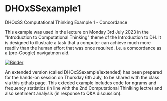 # DHOxSSexample1
DHOxSS Computational Thinking Example 1 - Concordance

This example was used in the lecture on  Monday 3rd July 2023 in the "Introduction to Computational Thinking" theme of the Introduction to DH.  It is designed to illustrate a task that a computer can achieve much more readily than the human effort that was once required, i.e. a comcordance as a (pre-Google) navigatmon aid.

[![Binder](https://mybinder.org/badge_logo.svg)](https://mybinder.org/v2/gh/davidderoure/DHOxSSexample1/HEAD?labpath=DHOxSSexample1.ipynb)

An extended version (called DHOxSSexample1extended) has been prepared for the hands-on session on Thursday 6th July, to be shared with the class via this github page.  This exteded example includes code for ngrams and frequency statistics (in line with the 2nd Computational Thinlking lectre) and also sentiment analysis (in response to Q&A discussion).

